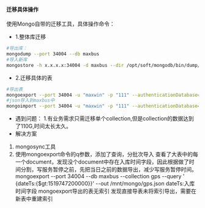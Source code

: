 #### 迁移具体操作
使用Mongo自带的迁移工具，具体操作命令：
+ 1.整体库迁移
```bash
#导出库：
mongodump --port 34004 --db maxbus
#导入新库
mongostore -h x.x.x.x:34004 -d maxbus --dir /opt/soft/mongodb/bin/dump/maxbus -u=admin -p=111
```
+ 2.迁移具体的表
```bash
#导出表
mongoexport --port 34004 -u "maxwin" -p "111" --authenticationDatabase=mqtt -d maxbus -c gps --out gps.json
#json导入到maxbus中
mongoimport --port 34004 -u "maxwin" -p "111" --authenticationDatabase=mqtt -d maxbus  neighborhoods.json -c neighborhoods
```

+ 遇到问题：
1.有业务需求只需迁移单个collection,但是collection的数据达到了110G,时间太长太久。
+ 解决方案
1. mongosync工具
2. 使用mongoexport命令的q参数，添加了查询，分批次导入
查看了大表中的每一个document，发现没个document中存在入库时间字段，因此根据做了时间分割，写服务暂停之前，先把当日之前的数据导出，减少写服务暂停时间。 
mongoexport --port 34004 --db maxbus --collection gps --query ' {dateTs:{$gt:1519747200000}}' --out /mnt/mongo/gps.json 
dateTs:入库时间字段
mongoexport导出的表无索引 
发现直接导表未将索引导出，需要在新表中重建索引
